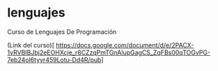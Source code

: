 # lenguajes
Curso de Lenguajes De Programación

(Link del curso)[ https://docs.google.com/document/d/e/2PACX-1vRVBIBJbj2eEOHXcje_r8CZzqPmTGnAlupGagCS_ZqFBs00qTOGvPG-7eb24ol6tyyr459Lotu-Dd4R/pub]
